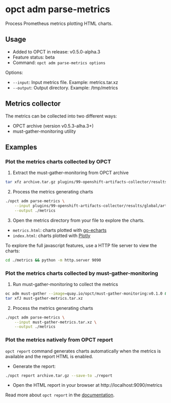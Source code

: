 # opct adm parse-metrics

Process Prometheus metrics plotting HTML charts.

## Usage

- Added to OPCT in release: v0.5.0-alpha.3
- Feature status: beta
- Command: `opct adm parse-metrics options`
 
Options:

- `--input`: Input metrics file. Example: metrics.tar.xz
- `--output`: Output directory. Example: /tmp/metrics

## Metrics collector

The metrics can be collected into two different ways:

- OPCT archive (version v0.5.3-alha.3+)
- must-gather-monitoring utility


## Examples

### Plot the metrics charts collected by OPCT

1. Extract the must-gather-monitoring from OPCT archive

```bash
tar xfz archive.tar.gz plugins/99-openshift-artifacts-collector/results/global/artifacts_must-gather-metrics.tar.xz
```

2. Process the metrics generating charts

```bash
./opct adm parse-metrics \
    --input plugins/99-openshift-artifacts-collector/results/global/artifacts_must-gather-metrics.tar.xz \
    --output ./metrics
```

3. Open the metrics directory from your file to explore the charts.

- `metrics.html`: charts plotted with [go-echarts](https://github.com/go-echarts)
- `index.html`: charts plotted with [Plotly](https://plotly.com/javascript/)

To explore the full javascript features, use a HTTP file server to view the charts:

```bash
cd ./metrics && python -m http.server 9090
```

### Plot the metrics charts collected by must-gather-monitoring

1. Run must-gather-monitoring to collect the metrics

```bash
oc adm must-gather --image=quay.io/opct/must-gather-monitoring:v0.1.0 &&\
tar xfJ must-gather-metrics.tar.xz
```

2. Process the metrics generating charts

```bash
./opct adm parse-metrics \
    --input must-gather-metrics.tar.xz \
    --output ./metrics
```

### Plot the metrics natively from OPCT report

`opct report` command generates charts automatically when
the metrics is available and the report HTML is enabled.

- Generate the report:
```bash
./opct report archive.tar.gz --save-to ./report
```

- Open the HTML report in your browser at http://localhost:9090/metrics

Read more about `opct report` in the [documentation](../report.md).